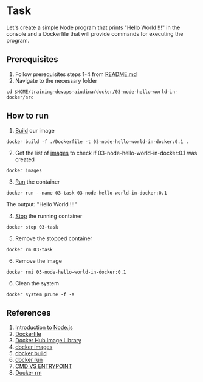 # Task 
Let's create a simple Node program that prints "Hello World !!!" in the console and  a Dockerfile that will provide commands for executing the program.

## Prerequisites

1. Follow prerequisites steps 1-4 from [README.md](../../README.md)
2. Navigate to the necessary folder
```
cd $HOME/training-devops-aiudina/docker/03-node-hello-world-in-docker/src
```

## How to run


1. [Build](https://docs.docker.com/engine/reference/commandline/build/) our image
```
docker build -f ./Dockerfile -t 03-node-hello-world-in-docker:0.1 .
``` 

2. Get the list of [images](https://docs.docker.com/engine/reference/commandline/images/) to check if 03-node-hello-world-in-docker:0.1 was created
```
docker images
```
3. [Run](https://docs.docker.com/engine/reference/commandline/run/) the container
```
docker run --name 03-task 03-node-hello-world-in-docker:0.1
```
The output: "Hello World !!!" 

4. [Stop](https://docs.docker.com/engine/reference/commandline/stop/) the running container
```
docker stop 03-task
```
5. Remove the stopped container
```
docker rm 03-task
```
6. Remove the image
```
docker rmi 03-node-hello-world-in-docker:0.1
```
6. Clean the system
```
docker system prune -f -a 
```


## References

 1. [Introduction to Node.js](https://nodejs.dev/en/learn/)
 2. [Dockerfile](https://docs.docker.com/engine/reference/builder/#:~:text=A%20Dockerfile%20is%20a%20text,can%20use%20in%20a%20Dockerfile%20.)
 3. [Docker Hub Image Library](https://hub.docker.com/)
 4. [docker images](https://docs.docker.com/engine/reference/commandline/images/)
 5. [docker build](https://docs.docker.com/engine/reference/commandline/build/)
 6. [docker run](https://docs.docker.com/engine/reference/commandline/run/)
 7. [CMD VS ENTRYPOINT](https://www.bmc.com/blogs/docker-cmd-vs-entrypoint/)
 8. [Docker rm ](https://docs.docker.com/engine/reference/commandline/rm/)

